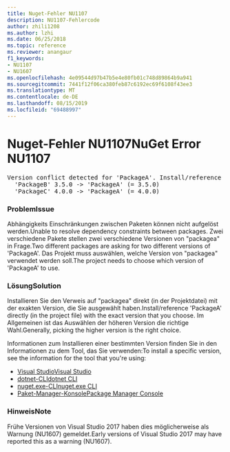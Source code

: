 ```yaml
---
title: Nuget-Fehler NU1107
description: NU1107-Fehlercode
author: zhili1208
ms.author: lzhi
ms.date: 06/25/2018
ms.topic: reference
ms.reviewer: anangaur
f1_keywords:
- NU1107
- NU1607
ms.openlocfilehash: 4e09544d97b47b5e4e80fb01c748d89864b9a941
ms.sourcegitcommit: 7441f12f06ca380feb87c6192ec69f6108f43ee3
ms.translationtype: MT
ms.contentlocale: de-DE
ms.lasthandoff: 08/15/2019
ms.locfileid: "69488997"
---
```

# <a name="nuget-error-nu1107"></a><span data-ttu-id="56845-103">Nuget-Fehler NU1107</span><span class="sxs-lookup"><span data-stu-id="56845-103">NuGet Error NU1107</span></span>

<pre>Version conflict detected for 'PackageA'. Install/reference 'PackageA' v4.0.0 directly to resolve this issue.<br/>  'PackageB' 3.5.0 -> 'PackageA' (= 3.5.0)<br/>  'PackageC' 4.0.0 -> 'PackageA' (= 4.0.0)</pre>

### <a name="issue"></a><span data-ttu-id="56845-104">Problem</span><span class="sxs-lookup"><span data-stu-id="56845-104">Issue</span></span>
<span data-ttu-id="56845-105">Abhängigkeits Einschränkungen zwischen Paketen können nicht aufgelöst werden.</span><span class="sxs-lookup"><span data-stu-id="56845-105">Unable to resolve dependency constraints between packages.</span></span> <span data-ttu-id="56845-106">Zwei verschiedene Pakete stellen zwei verschiedene Versionen von "packagea" in Frage.</span><span class="sxs-lookup"><span data-stu-id="56845-106">Two different packages are asking for two different versions of 'PackageA'.</span></span> <span data-ttu-id="56845-107">Das Projekt muss auswählen, welche Version von "packagea" verwendet werden soll.</span><span class="sxs-lookup"><span data-stu-id="56845-107">The project needs to choose which version of 'PackageA' to use.</span></span>

### <a name="solution"></a><span data-ttu-id="56845-108">Lösung</span><span class="sxs-lookup"><span data-stu-id="56845-108">Solution</span></span>
<span data-ttu-id="56845-109">Installieren Sie den Verweis auf "packagea" direkt (in der Projektdatei) mit der exakten Version, die Sie ausgewählt haben.</span><span class="sxs-lookup"><span data-stu-id="56845-109">Install/reference 'PackageA' directly (in the project file) with the exact version that you choose.</span></span>
<span data-ttu-id="56845-110">Im Allgemeinen ist das Auswählen der höheren Version die richtige Wahl.</span><span class="sxs-lookup"><span data-stu-id="56845-110">Generally, picking the higher version is the right choice.</span></span>

<span data-ttu-id="56845-111">Informationen zum Installieren einer bestimmten Version finden Sie in den Informationen zu dem Tool, das Sie verwenden:</span><span class="sxs-lookup"><span data-stu-id="56845-111">To install a specific version, see the information for the tool that you're using:</span></span>

- [<span data-ttu-id="56845-112">Visual Studio</span><span class="sxs-lookup"><span data-stu-id="56845-112">Visual Studio</span></span>](../../consume-packages/install-use-packages-visual-studio.md#update-a-package)
- [<span data-ttu-id="56845-113">dotnet-CLI</span><span class="sxs-lookup"><span data-stu-id="56845-113">dotnet CLI</span></span>](/dotnet/core/tools/dotnet-add-package)
- [<span data-ttu-id="56845-114">nuget.exe-CLI</span><span class="sxs-lookup"><span data-stu-id="56845-114">nuget.exe CLI</span></span>](../../consume-packages/install-use-packages-nuget-cli.md#install-a-specific-version-of-a-package)
- [<span data-ttu-id="56845-115">Paket-Manager-Konsole</span><span class="sxs-lookup"><span data-stu-id="56845-115">Package Manager Console</span></span>](../ps-reference/ps-ref-install-package.md)

### <a name="note"></a><span data-ttu-id="56845-116">Hinweis</span><span class="sxs-lookup"><span data-stu-id="56845-116">Note</span></span>
<span data-ttu-id="56845-117">Frühe Versionen von Visual Studio 2017 haben dies möglicherweise als Warnung (NU1607) gemeldet.</span><span class="sxs-lookup"><span data-stu-id="56845-117">Early versions of Visual Studio 2017 may have reported this as a warning (NU1607).</span></span>
